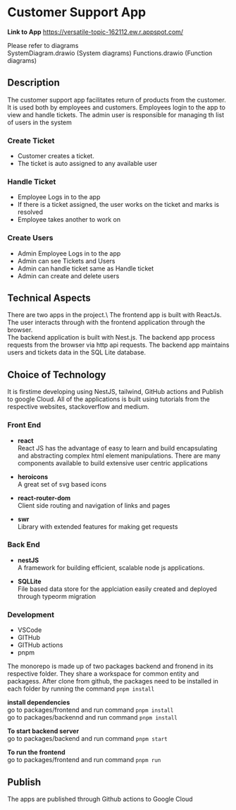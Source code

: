 # Customer Support App
**Link to App** https://versatile-topic-162112.ew.r.appspot.com/ 

Please refer to diagrams\
SystemDiagram.drawio (System diagrams)
Functions.drawio (Function diagrams)

##  Description
The customer support app facilitates return of products from  the customer. 
It is used both by employees and customers. Employees login to the app  to view and handle tickets.
The admin user is responsible for managing th list of users in the system

### Create Ticket
* Customer creates a ticket.
* The ticket is auto assigned to any available user

### Handle Ticket
* Employee Logs in to the app
* If there is a ticket assigned,  the user works on the ticket and marks is resolved
* Employee takes another to work on

### Create Users
* Admin Employee Logs in to the app
* Admin can see Tickets and Users
* Admin can handle ticket same as Handle ticket
* Admin can create and delete users


##  Technical Aspects
There are two apps in the project.\ 
The frontend app is built with ReactJs. The user interacts  through with the frontend application   through the browser.\
The backend application is built with Nest.js. The backend app process requests from the browser via http api requests.  The backend app maintains users and tickets data in the SQL Lite database.

## Choice of Technology 
It is firstime developing using NestJS, tailwind, GitHub actions and Publish to google Cloud. All of the applications is built using tutorials from the respective websites, stackoverflow and medium.  

### Front End
* **react**\
React JS has the advantage of easy to learn and build encapsulating and abstracting complex html element manipulations. There are many components available to build extensive user centric applications

* **heroicons** \
A great set of svg based icons

* **react-router-dom**\
Client side routing and navigation of links and pages

* **swr**\
Library with extended features for making get requests 


### Back End
* **nestJS**\
A framework for building efficient, scalable node js applications. 

* **SQLLite**\
File based data store for the applciation easily created and deployed through typeorm migration

### Development
* VSCode
* GITHub
* GITHub actions
* pnpm

The monorepo is made up of two packages backend and fronend in its respective folder. They share a workspace for common entity and packagess.
After clone from github,  the packages need to be installed in each folder by running the command `pnpm install`

**install dependencies** \
go to packages/frontend and run command  `pnpm install`\
go to packages/backennd and run command  `pnpm install`

**To start backend server**\
go to packages/backend and run command `pnpm start`

**To run the frontend**\
go to packages/frontend and run command `pnpm run`

## Publish
The apps are published through Github actions to Google Cloud